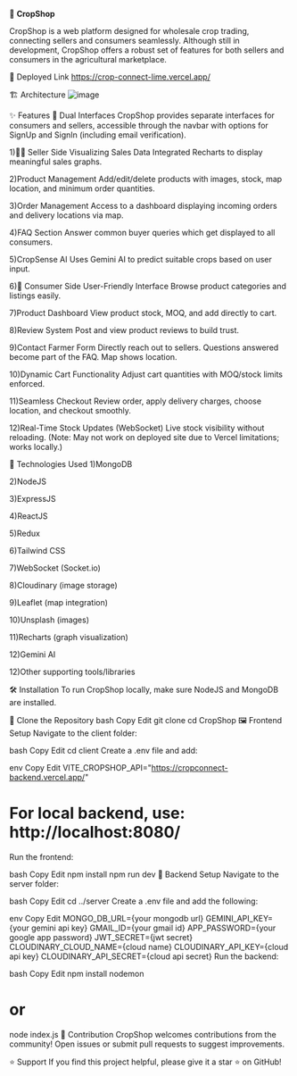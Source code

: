 🌾 **CropShop**

CropShop is a web platform designed for wholesale crop trading, connecting sellers and consumers seamlessly. Although still in development, CropShop offers a robust set of features for both sellers and consumers in the agricultural marketplace.

🚀 Deployed Link
https://crop-connect-lime.vercel.app/


🏗️ Architecture
![image](https://github.com/user-attachments/assets/44edd145-2806-4e74-8e18-d71a4d0ee723)

✨ Features
🔁 Dual Interfaces
CropShop provides separate interfaces for consumers and sellers, accessible through the navbar with options for SignUp and SignIn (including email verification).

1)👨‍🌾 Seller Side
Visualizing Sales Data
Integrated Recharts to display meaningful sales graphs.

2)Product Management
Add/edit/delete products with images, stock, map location, and minimum order quantities.

3)Order Management
Access to a dashboard displaying incoming orders and delivery locations via map.

4)FAQ Section
Answer common buyer queries which get displayed to all consumers.

5)CropSense AI
Uses Gemini AI to predict suitable crops based on user input.

6)🛒 Consumer Side
User-Friendly Interface
Browse product categories and listings easily.

7)Product Dashboard
View product stock, MOQ, and add directly to cart.

8)Review System
Post and view product reviews to build trust.

9)Contact Farmer Form
Directly reach out to sellers. Questions answered become part of the FAQ. Map shows location.

10)Dynamic Cart Functionality
Adjust cart quantities with MOQ/stock limits enforced.

11)Seamless Checkout
Review order, apply delivery charges, choose location, and checkout smoothly.

12)Real-Time Stock Updates (WebSocket)
Live stock visibility without reloading. (Note: May not work on deployed site due to Vercel limitations; works locally.)

🧰 Technologies Used
1)MongoDB

2)NodeJS

3)ExpressJS

4)ReactJS

5)Redux

6)Tailwind CSS

7)WebSocket (Socket.io)

8)Cloudinary (image storage)

9)Leaflet (map integration)

10)Unsplash (images)

11)Recharts (graph visualization)

12)Gemini AI

12)Other supporting tools/libraries

🛠️ Installation
To run CropShop locally, make sure NodeJS and MongoDB are installed.

📁 Clone the Repository
bash
Copy
Edit
git clone <repository-url>
cd CropShop
🖼️ Frontend Setup
Navigate to the client folder:

bash
Copy
Edit
cd client
Create a .env file and add:

env
Copy
Edit
VITE_CROPSHOP_API="https://cropconnect-backend.vercel.app/"
# For local backend, use: http://localhost:8080/
Run the frontend:

bash
Copy
Edit
npm install
npm run dev
🔧 Backend Setup
Navigate to the server folder:

bash
Copy
Edit
cd ../server
Create a .env file and add the following:

env
Copy
Edit
MONGO_DB_URL={your mongodb url}
GEMINI_API_KEY={your gemini api key}
GMAIL_ID={your gmail id}
APP_PASSWORD={your google app password}
JWT_SECRET={jwt secret}
CLOUDINARY_CLOUD_NAME={cloud name}
CLOUDINARY_API_KEY={cloud api key}
CLOUDINARY_API_SECRET={cloud api secret}
Run the backend:

bash
Copy
Edit
npm install
nodemon
# or
node index.js
🤝 Contribution
CropShop welcomes contributions from the community!
Open issues or submit pull requests to suggest improvements.

⭐ Support
If you find this project helpful, please give it a star ⭐ on GitHub!




